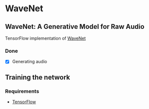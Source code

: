 # WaveNet

## WaveNet: A Generative Model for Raw Audio

TensorFlow implementation of [WaveNet](http://arxiv.org/abs/1609.03499)

### Done
- [x] Generating audio

## Training the network

### Requirements

- [TensorFlow](https://www.tensorflow.org/)
